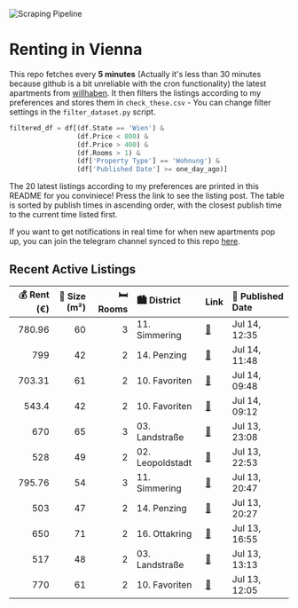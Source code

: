 ![Scraping Pipeline](https://github.com/AthomsG/renting-in-vienna/actions/workflows/run_pipeline.yml/badge.svg)


# Renting in Vienna

This repo fetches every **5 minutes** (Actually it's less than 30 minutes because github is a bit unreliable with the cron functionality) the latest apartments from [willhaben](https://www.willhaben.at/).
It then filters the listings according to my preferences and stores them in `check_these.csv` - You can change filter settings in the `filter_dataset.py` script.

```python
filtered_df = df[(df.State == 'Wien') & 
                 (df.Price < 800) &
                 (df.Price > 400) &
                 (df.Rooms > 1) &
                 (df['Property Type'] == 'Wohnung') &
                 (df['Published Date'] >= one_day_ago)]
```

The 20 latest listings according to my preferences are printed in this README for you conviniece! Press the link to see the listing post.
The table is sorted by publish times in ascending order, with the closest publish time to the current time listed first.

If you want to get notifications in real time for when new apartments pop up, you can join the telegram channel synced to this repo [here](https://t.me/+1HPAYOf5BSsyNTlk).

## Recent Active Listings

|   💰 Rent (€) |   📏 Size (m²) |   🛏️ Rooms | 🏙️ District      | Link                                                                                                                                                                                                            | 📅 Published Date   |
|-------------:|--------------:|-----------:|:-----------------|:----------------------------------------------------------------------------------------------------------------------------------------------------------------------------------------------------------------|:-------------------|
|       780.96 |            60 |          3 | 11. Simmering    | [🔗](https://www.willhaben.at/iad/immobilien/d/mietwohnungen/wien/wien-1110-simmering/n%C3%A4he-u3-enkplatz---ruhige-altbauwohnung---2-zimmer-%2B-wohnk%C3%BCche---unbefristet-2022015826/)                      | Jul 14, 12:35      |
|       799    |            42 |          2 | 14. Penzing      | [🔗](https://www.willhaben.at/iad/immobilien/d/mietwohnungen/wien/wien-1140-penzing/sch%C3%B6ne-2-zimmer-garten-wohnung-in-traumhafter-lage---nur-5min-zur-u3-entfernt-%28ab-01.10.2025%29-2012875495/)          | Jul 14, 11:48      |
|       703.31 |            61 |          2 | 10. Favoriten    | [🔗](https://www.willhaben.at/iad/immobilien/d/mietwohnungen/wien/wien-1100-favoriten/61m%C2%B2-2-1/2-zimmer-wohnung-2126242374/)                                                                                | Jul 14, 09:48      |
|       543.4  |            42 |          2 | 10. Favoriten    | [🔗](https://www.willhaben.at/iad/immobilien/d/mietwohnungen/wien/wien-1100-favoriten/sanierte-2-zimmerwohnung-n%C3%A4he-amalienbad-1429360799/)                                                                 | Jul 14, 09:12      |
|       670    |            65 |          3 | 03. Landstraße   | [🔗](https://www.willhaben.at/iad/immobilien/d/mietwohnungen/wien/wien-1030-landstra%C3%9Fe/direktvergabe-wiener-wohnen-vormerkschein-vor-05/2024-912697125/)                                                    | Jul 13, 23:08      |
|       528    |            49 |          2 | 02. Leopoldstadt | [🔗](https://www.willhaben.at/iad/immobilien/d/mietwohnungen/wien/wien-1020-leopoldstadt/2-zimmer-gemeindewohnung-per-direktvergabe---vormerkschein-bis-31.05.2025-1634562358/)                                  | Jul 13, 22:53      |
|       795.76 |            54 |          3 | 11. Simmering    | [🔗](https://www.willhaben.at/iad/immobilien/d/mietwohnungen/wien/wien-1110-simmering/moderne-2-zimmer-wohnung-in-1110-wien-mit-vollm%C3%B6blierung-&-sofortbezug---abl%C3%B6se-nur-4.000-%E2%82%AC-1730221899/) | Jul 13, 20:47      |
|       503    |            47 |          2 | 14. Penzing      | [🔗](https://www.willhaben.at/iad/immobilien/d/mietwohnungen/wien/wien-1140-penzing/2-zimmer-gemeidewohnung-1422157022/)                                                                                         | Jul 13, 20:27      |
|       650    |            71 |          2 | 16. Ottakring    | [🔗](https://www.willhaben.at/iad/immobilien/d/mietwohnungen/wien/wien-1160-ottakring/sch%C3%B6ne-2-zimmer-wohnung-mit-balkon-in-1160-wien---voll-m%C3%B6bliert-f%C3%BCr-sozialbaumieter-1062416596/)            | Jul 13, 16:55      |
|       517    |            48 |          2 | 03. Landstraße   | [🔗](https://www.willhaben.at/iad/immobilien/d/mietwohnungen/wien/wien-1030-landstra%C3%9Fe/vormerkschein-30.06.2025---gemeindewohnung-top-lage---03.-bezirk-944922347/)                                         | Jul 13, 13:13      |
|       770    |            61 |          2 | 10. Favoriten    | [🔗](https://www.willhaben.at/iad/immobilien/d/mietwohnungen/wien/wien-1100-favoriten/%2Ap%C3%A4rchentraum%2Asonniger-neubau-mit-bester-infrastruktur%21-1518950514/)                                            | Jul 13, 12:05      |

